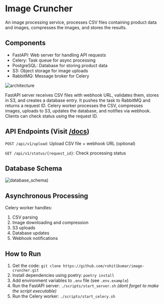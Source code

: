 # Image Cruncher
An image processing service, processes CSV files containing product data and images, compresses the images, and stores the results.

## Components
- FastAPI: Web server for handling API requests
- Celery: Task queue for async processing
- PostgreSQL: Database for storing product data
- S3: Object storage for image uploads
- RabbitMQ: Message broker for Celery

![architecture](https://github.com/user-attachments/assets/c5d3c232-cb45-4c3b-9d7a-aab8b704710c)

FastAPI server receives CSV files with webhook URL, validates them, stores in S3, and creates a database entry. It pushes the task to RabbitMQ and returns a request ID.
Celery worker processes the CSV, compresses images, uploads to S3, updates the database, and notifies via webhook.
Clients can check status using the request ID.


## API Endpoints (Visit [/docs](https://image-cruncher.onrender.com/docs))

`POST /api/v1/upload`: Upload CSV file + webhook URL (optional)

`GET /api/v1/status/{request_id}`: Check processing status



## Database Schema

![database_schema)](https://github.com/user-attachments/assets/5516d92d-d0ae-42aa-bbf0-ce273a53e723)

## Asynchronous Processing
Celery worker handles:

1. CSV parsing
2. Image downloading and compression
3. S3 uploads
4. Database updates
5. Webhook notifications

## How to Run
1. Get the code: `git clone https://github.com/rohit1kumar/image-cruncher.git`
2. Install dependencies using poetry: `poetry install`
3. Add environment variables to `.env` file (see `.env.example`)
4. Run the FastAPI server: `./scripts/start_server.sh` *(dont forget to make the script executable)*
5. Run the Celery worker: `./scripts/start_celery.sh`
